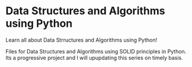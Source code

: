 # Data Structures and Algorithms using Python

Learn all about Data Strructures and Algorithms using Python!

Files for Data Structures and Algorithms using SOLID principles in Python. Its a progressive project and I will upupdating this series on timely basis.

